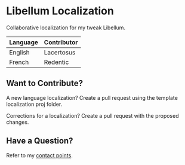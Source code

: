 # Libellum Localization
Collaborative localization for my tweak Libellum.

| Language | Contributor |
| -------- | ----------- |
| English | Lacertosus |
| French | Redentic |

## Want to Contribute?
A new language localization? Create a pull request using the template localization proj folder.

Corrections for a localization? Create a pull request with the proposed changes.

## Have a Question?
Refer to my [contact points](https://github.com/LacertosusRepo#contact-points).
